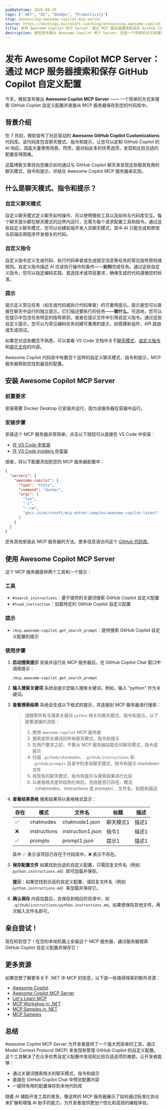 ```yaml
---
pubDatetime: 2025-08-29
tags: [".NET", "AI", "DevOps", "Productivity"]
slug: announcing-awesome-copilot-mcp-server
source: https://devblogs.microsoft.com/blog/announcing-awesome-copilot-mcp-server
title: 发布 Awesome Copilot MCP Server：通过 MCP 服务器搜索和保存 GitHub Copilot 自定义配置
description: 微软宣布推出 Awesome Copilot MCP Server，这是一个简单的方式来搜索 GitHub Copilot 自定义配置并直接保存到您的代码库中。这个 MCP 服务器帮助开发者从数百个聊天模式、指令和提示中发现最适合的配置。
---
```


# 发布 Awesome Copilot MCP Server：通过 MCP 服务器搜索和保存 GitHub Copilot 自定义配置

今天，微软宣布推出 **Awesome Copilot MCP Server** —— 一个简单的方式来搜索 GitHub Copilot 自定义配置并直接从 MCP 服务器保存到您的代码库中。

## 背景介绍

在 7 月初，微软宣布了社区驱动的 **Awesome GitHub Copilot Customizations** 代码库。该代码库包含聊天模式、指令和提示，让您可以定制 GitHub Copilot 的 AI 响应，涵盖大量使用场景。然而，面对如此多的优秀选项，发现和比较合适的配置变得困难。

这篇博客文章将向您展示如何通过与 GitHub Copilot 聊天来发现这些极其有用的聊天模式、指令和提示，并结合 Awesome Copilot MCP 服务器来实现。

## 什么是聊天模式、指令和提示？

### 自定义聊天模式
自定义聊天模式定义聊天如何操作、可以使用哪些工具以及如何与代码库交互。每个聊天提示都在聊天模式的边界内运行，无需为每个请求配置工具和指令。通过这些自定义聊天模式，您可以创建前端开发人员聊天模式，其中 AI 只能生成和修改与前端应用程序开发相关的代码。

### 自定义指令
自定义指令定义生成代码、执行代码审查或生成提交消息等任务的常见指导原则或规则。自定义指令描述 AI 应该执行操作的条件——**如何**完成任务。通过这些自定义指令，您可以指定编码实践、首选技术或项目要求，确保生成的代码遵循您的标准。

### 提示
提示定义常见任务（如生成代码或执行代码审查）的可重用提示。提示是您可以直接在聊天中运行的独立提示。它们描述要执行的任务——**做什么**。可选地，您可以在提示中包含任务特定的指导原则，或者在提示文件中引用自定义指令。通过这些自定义提示，您可以为常见编码任务创建可重用的提示，如搭建新组件、API 路由或生成测试。

如果您对这些概念不熟悉，可以查看 VS Code 文档中关于[聊天模式](https://code.visualstudio.com/docs/copilot/chat/chat-modes)、[自定义指令](https://code.visualstudio.com/docs/copilot/copilot-customization#_custom-instructions)和[提示文件](https://code.visualstudio.com/docs/copilot/copilot-customization#_prompt-files-experimental)的内容。

Awesome Copilot 代码库中有数百个这样的自定义聊天模式、指令和提示，MCP 服务器帮助您找到最佳的配置。

## 安装 Awesome Copilot MCP Server

### 前置要求
安装需要 Docker Desktop 已安装并运行，因为该服务器在容器中运行。

### 安装步骤

安装这个 MCP 服务器非常简单。点击以下按钮可以直接在 VS Code 中安装：

- [在 VS Code 中安装](https://aka.ms/awesome-copilot/mcp/vscode)
- [在 VS Code Insiders 中安装](https://aka.ms/awesome-copilot/mcp/vscode-insiders)

或者，将以下配置添加到您的 MCP 服务器配置中：

```json
{
  "servers": {
    "awesome-copilot": {
      "type": "stdio",
      "command": "docker",
      "args": [
        "run",
        "-i",
        "--rm",
        "ghcr.io/microsoft/mcp-dotnet-samples/awesome-copilot:latest"
      ]
    }
  }
}
```

还有其他安装此 MCP 服务器的方法。更多信息请访问这个 [GitHub 代码库](https://aka.ms/awesome-copilot/mcp)。

## 使用 Awesome Copilot MCP Server

这个 MCP 服务器提供两个工具和一个提示：

### 工具
- `#search_instructions`：基于提供的关键词搜索 GitHub Copilot 自定义配置
- `#load_instruction`：加载特定的 GitHub Copilot 自定义配置

### 提示
- `/mcp.awesome-copilot.get_search_prompt`：提供搜索 GitHub Copilot 自定义配置的提示

### 使用步骤

1. **启动搜索提示**
   安装并运行此 MCP 服务器后，在 GitHub Copilot Chat 窗口中调用提示：
   ```
   /mcp.awesome-copilot.get_search_prompt
   ```

2. **输入搜索关键词**
   系统会提示您输入搜索关键词。例如，输入 "python" 作为关键词。

3. **查看搜索结果**
   系统会生成以下格式的提示，并连接到 MCP 服务器进行搜索：

   > 请搜索所有与搜索关键词 `python` 相关的聊天模式、指令和提示。以下是要遵循的流程：
   > 1. 使用 `awesome-copilot` MCP 服务器
   > 2. 搜索提供关键词的所有聊天模式、指令和提示
   > 3. 在用户要求之前，不要从 MCP 服务器加载任何聊天模式、指令或提示
   > 4. 扫描 `.github/chatmodes`、`.github/instructions` 和 `.github/prompts` 目录中的本地聊天模式、指令和提示 markdown 文件
   > 5. 将现有的聊天模式、指令和提示与搜索结果进行比较
   > 6. 以表格格式提供结构化响应，包括是否已存在、模式（chatmodes、instructions 或 prompts）、文件名、标题和描述

4. **查看结果表格**
   搜索结果将以表格格式显示：

   | 存在 | 模式 | 文件名 | 标题 | 描述 |
   |------|------|--------|------|------|
   | ✅ | chatmodes | chatmode1.json | 聊天模式1 | 描述1 |
   | ❌ | instructions | instruction1.json | 指令1 | 描述1 |
   | ✅ | prompts | prompt1.json | 提示1 | 描述1 |

   其中 ✅ 表示该项目已存在于代码库中，❌ 表示不存在。

5. **保存配置文件**
   如果找到合适的自定义配置，只需回复文件名（例如 `python.instructions.md`）即可加载并保存。

   **提示**：如果您找到合适的自定义配置，请回复文件名（例如 `python.instructions.md`）来加载并保存它。

6. **确认保存**
   内容加载后，会保存到相应的目录中，如 `.github/instructions/python.instructions.md`。如果想保存其他文件，再次输入文件名即可。

## 亲自尝试！

现在轮到您了！在您的本地机器上安装这个 MCP 服务器，通过服务器搜索 GitHub Copilot 自定义配置并保存它！

## 更多资源

如果您想了解更多关于 .NET 中 MCP 的信息，以下是一些值得探索的额外资源：

- [Awesome Copilot](https://aka.ms/awesome-copilot)
- [Awesome Copilot MCP Server](https://aka.ms/awesome-copilot/mcp)
- [Let's Learn MCP](https://aka.ms/letslearnmcp)
- [MCP Workshop in .NET](https://aka.ms/mcp-workshop/dotnet)
- [MCP Samples in .NET](https://aka.ms/mcp/dotnet/samples)
- [MCP Samples](https://github.com/modelcontextprotocol/csharp-sdk/tree/main/samples)

## 总结

Awesome Copilot MCP Server 为开发者提供了一个强大而简单的工具，通过 Model Context Protocol (MCP) 来发现和管理 GitHub Copilot 的自定义配置。这个工具解决了在众多优秀自定义配置中发现和比较合适选项的难题，让开发者能够：

- 通过关键词搜索相关的聊天模式、指令和提示
- 直接在 GitHub Copilot Chat 中预览配置内容
- 一键将有用的配置保存到本地代码库

随着 AI 辅助开发工具的普及，像这样的 MCP 服务器展示了如何通过标准化协议来扩展和增强 AI 助手的能力，为开发者提供更加个性化和高效的编程体验。